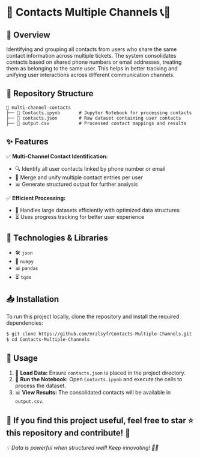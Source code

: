 # 🔗 Contacts Multiple Channels 📞📧

## 🚀 Overview
Identifying and grouping all contacts from users who share the same contact information across multiple tickets. The system consolidates contacts based on shared phone numbers or email addresses, treating them as belonging to the same user. This helps in better tracking and unifying user interactions across different communication channels.

## 📂 Repository Structure
```
📁 multi-channel-contacts
├── 📄 Contacts.ipynb       # Jupyter Notebook for processing contacts
├── 📜 contacts.json        # Raw dataset containing user contacts
├── 📄 output.csv           # Processed contact mappings and results
```

## ✨ Features
✅ **Multi-Channel Contact Identification:**
   - 🔍 Identify all user contacts linked by phone number or email
   - 🔗 Merge and unify multiple contact entries per user
   - 📊 Generate structured output for further analysis

✅ **Efficient Processing:**
   - 🚀 Handles large datasets efficiently with optimized data structures
   - ⏳ Uses progress tracking for better user experience

## 🔧 Technologies & Libraries
- 🛠 `json`
- 🔢 `numpy`
- 📊 `pandas`
- ⏳ `tqdm`

## 📥 Installation
To run this project locally, clone the repository and install the required dependencies:
```sh
$ git clone https://github.com/mrzlsyf/Contacts-Multiple-Channels.git
$ cd Contacts-Multiple-Channels
```

## 🚀 Usage
1. 📂 **Load Data:** Ensure `contacts.json` is placed in the project directory.
2. 🏃 **Run the Notebook:** Open `Contacts.ipynb` and execute the cells to process the dataset.
3. 📊 **View Results:** The consolidated contacts will be available in `output.csv`.
 
🌟 If you find this project useful, feel free to star ⭐ this repository and contribute! 🙌
---
*💡 Data is powerful when structured well! Keep innovating! 🚀✨*
